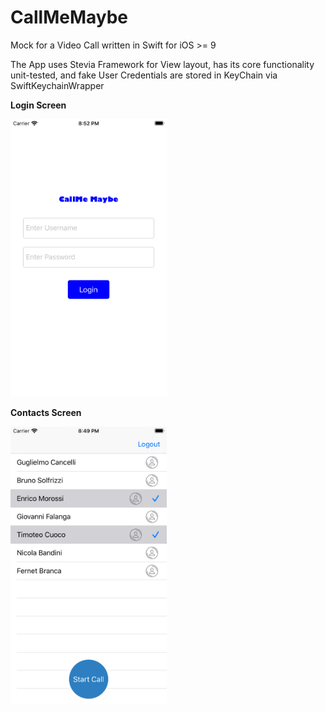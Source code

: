 # CallMeMaybe
Mock for a Video Call written in Swift for  iOS >= 9


The App uses Stevia Framework for View layout, has its core functionality unit-tested, and fake User Credentials are stored in KeyChain via SwiftKeychainWrapper

**Login Screen**

<img src="iPhoneSE_Login.png" width="250" height="444">

**Contacts Screen**

<img src="iPhoneSE_Contacts.png" width="250" height="444">


